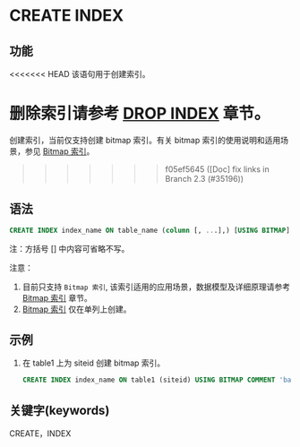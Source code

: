 # CREATE INDEX

## 功能

<<<<<<< HEAD
该语句用于创建索引。

删除索引请参考 [DROP INDEX](../data-definition/DROP_INDEX.md) 章节。
=======
创建索引，当前仅支持创建 bitmap 索引。有关 bitmap 索引的使用说明和适用场景，参见 [Bitmap 索引](../../../using_starrocks/Bitmap_index.md)。
>>>>>>> f05ef5645 ([Doc] fix links in Branch 2.3 (#35196))

## 语法

```sql
CREATE INDEX index_name ON table_name (column [, ...],) [USING BITMAP] [COMMENT'balabala'];
```

注：方括号 [] 中内容可省略不写。

注意：

1. 目前只支持 `Bitmap 索引`, 该索引适用的应用场景，数据模型及详细原理请参考 [Bitmap 索引](../../../table_design/Bitmap_index.md) 章节。
2. [Bitmap 索引](../../../table_design/Bitmap_index.md) 仅在单列上创建。

## 示例

1. 在 table1 上为 siteid 创建 bitmap 索引。

    ```sql
    CREATE INDEX index_name ON table1 (siteid) USING BITMAP COMMENT 'balabala';
    ```

## 关键字(keywords)

CREATE，INDEX
